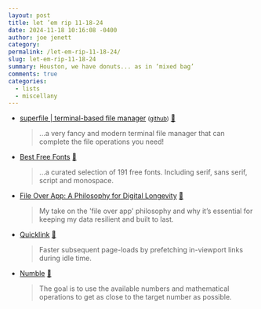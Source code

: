 ```yaml
---
layout: post
title: let ’em rip 11-18-24
date: 2024-11-18 10:16:08 -0400
author: joe jenett
category: 
permalink: /let-em-rip-11-18-24/
slug: let-em-rip-11-18-24
summary: Houston, we have donuts... as in ‘mixed bag’
comments: true
categories:
  - lists
  - miscellany
---
```

<ul class="links">
	<li><a title="superfile | terminal-based file manager" href="https://superfile.netlify.app/">superfile | terminal-based file manager</a> <small>(<a href="https://github.com/yorukot/superfile">github</a>)</small> <a title="source" href="https://pinboard.in/u:mikael">📌</a><blockquote><p>...a very fancy and modern terminal file manager that can complete the file operations you need!</p></blockquote></li>
	<li><a title="Best Free Fonts" href="https://bestfreefonts.com/">Best Free Fonts</a> <a title="source" href="https://pinboard.in/u:fileformat">📌</a><blockquote><p>...a curated selection of 191 free fonts. Including serif, sans serif, script and monospace.</p></blockquote></li>
	<li><a title="File Over App: A Philosophy for Digital Longevity | Rishikesh Sreehari" href="https://rishikeshs.com/file-over-app/">File Over App: A Philosophy for Digital Longevity</a> <a title="source" href="https://pinboard.in/u:bekishore">📌</a><blockquote><p>My take on the 'file over app' philosophy and why it’s essential for keeping my data resilient and built to last.</p></blockquote></li>
	<li><a title="Quicklink | instant next-page navigations" href="https://getquick.link/">Quicklink</a> <a title="source" href="https://pinboard.in/u:jshwlkr">📌</a><blockquote><p>Faster subsequent page-loads by prefetching in-viewport links during idle time.</p></blockquote></li>
	<li><a title="Numble" href="https://numble.game/">Numble</a> <a title="source" href="https://pinboard.in/u:tdjones">📌</a><blockquote><p>The goal is to use the available numbers and mathematical operations to get as close to the target number as possible.</p></blockquote></li>
</ul>
<a style="display:none;" href="https://brid.gy/publish/mastodon"><small>(cross-posted to mastodon)</small></a>